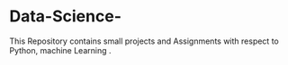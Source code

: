 # Data-Science-
This Repository contains small projects and Assignments with respect to Python, machine Learning . 
